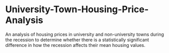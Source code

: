 # University-Town-Housing-Price-Analysis
An analysis of housing prices in university and non-university towns during the recession to determine whether there is a statistically significant difference in how the recession affects their mean housing values. 
